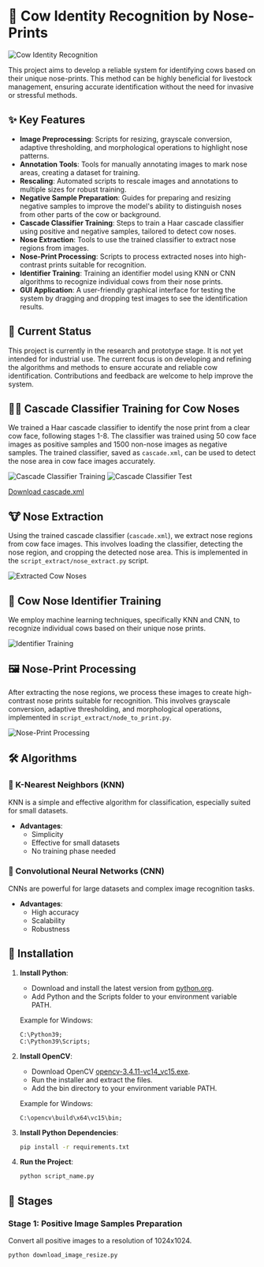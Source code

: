 # 🐄 Cow Identity Recognition by Nose-Prints

![Cow Identity Recognition](./_docs/ui.gif)

This project aims to develop a reliable system for identifying cows based on their unique nose-prints. This method can be highly beneficial for livestock management, ensuring accurate identification without the need for invasive or stressful methods.

## ✨ Key Features

- **Image Preprocessing**: Scripts for resizing, grayscale conversion, adaptive thresholding, and morphological operations to highlight nose patterns.
- **Annotation Tools**: Tools for manually annotating images to mark nose areas, creating a dataset for training.
- **Rescaling**: Automated scripts to rescale images and annotations to multiple sizes for robust training.
- **Negative Sample Preparation**: Guides for preparing and resizing negative samples to improve the model's ability to distinguish noses from other parts of the cow or background.
- **Cascade Classifier Training**: Steps to train a Haar cascade classifier using positive and negative samples, tailored to detect cow noses.
- **Nose Extraction**: Tools to use the trained classifier to extract nose regions from images.
- **Nose-Print Processing**: Scripts to process extracted noses into high-contrast prints suitable for recognition.
- **Identifier Training**: Training an identifier model using KNN or CNN algorithms to recognize individual cows from their nose prints.
- **GUI Application**: A user-friendly graphical interface for testing the system by dragging and dropping test images to see the identification results.

## 🚀 Current Status

This project is currently in the research and prototype stage. It is not yet intended for industrial use. The current focus is on developing and refining the algorithms and methods to ensure accurate and reliable cow identification. Contributions and feedback are welcome to help improve the system.

## 🧑‍🏫 Cascade Classifier Training for Cow Noses

We trained a Haar cascade classifier to identify the nose print from a clear cow face, following stages 1-8. The classifier was trained using 50 cow face images as positive samples and 1500 non-nose images as negative samples. The trained classifier, saved as `cascade.xml`, can be used to detect the nose area in cow face images accurately.

![Cascade Classifier Training](./_docs/cownose_cascade_training.jpg)
![Cascade Classifier Test](./_docs/cow_node_detection_cascade_test.jpg)

[Download cascade.xml](https://your-download-link-here)

## 🐮 Nose Extraction

Using the trained cascade classifier (`cascade.xml`), we extract nose regions from cow face images. This involves loading the classifier, detecting the nose region, and cropping the detected nose area. This is implemented in the `script_extract/nose_extract.py` script.

![Extracted Cow Noses](./_docs/extracted_cow_noses.png)

## 🧠 Cow Nose Identifier Training

We employ machine learning techniques, specifically KNN and CNN, to recognize individual cows based on their unique nose prints.

![Identifier Training](./_docs/cownose_identifier_training.jpg)

## 🖼️ Nose-Print Processing

After extracting the nose regions, we process these images to create high-contrast nose prints suitable for recognition. This involves grayscale conversion, adaptive thresholding, and morphological operations, implemented in `script_extract/node_to_print.py`.

![Nose-Print Processing](./_docs/nose_print_processing.png)

## 🛠️ Algorithms

### 🥇 K-Nearest Neighbors (KNN)

KNN is a simple and effective algorithm for classification, especially suited for small datasets.

- **Advantages**:
  - Simplicity
  - Effective for small datasets
  - No training phase needed

### 🥈 Convolutional Neural Networks (CNN)

CNNs are powerful for large datasets and complex image recognition tasks.

- **Advantages**:
  - High accuracy
  - Scalability
  - Robustness

## 📝 Installation

1. **Install Python**:
    - Download and install the latest version from [python.org](https://www.python.org/downloads/).
    - Add Python and the Scripts folder to your environment variable PATH.

    Example for Windows:

    ```plaintext
    C:\Python39;
    C:\Python39\Scripts;
    ```

2. **Install OpenCV**:
    - Download OpenCV [opencv-3.4.11-vc14_vc15.exe](https://sourceforge.net/projects/opencvlibrary/files/3.4.11/opencv-3.4.11-vc14_vc15.exe/download).
    - Run the installer and extract the files.
    - Add the bin directory to your environment variable PATH.

    Example for Windows:

    ```plaintext
    C:\opencv\build\x64\vc15\bin;
    ```

3. **Install Python Dependencies**:
    ```bash
    pip install -r requirements.txt
    ```

4. **Run the Project**:
    ```bash
    python script_name.py
    ```

## 📅 Stages

### Stage 1: Positive Image Samples Preparation

Convert all positive images to a resolution of 1024x1024.

```bash
python download_image_resize.py
